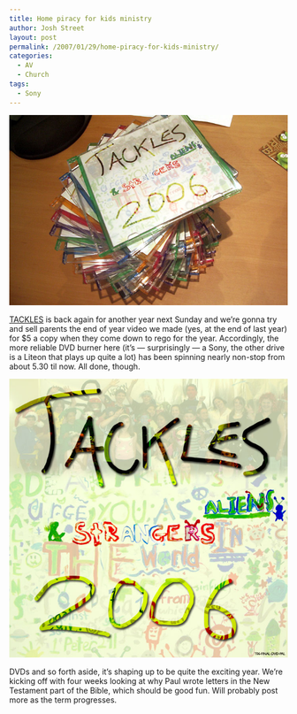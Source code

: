 ```yaml
---
title: Home piracy for kids ministry
author: Josh Street
layout: post
permalink: /2007/01/29/home-piracy-for-kids-ministry/
categories:
  - AV
  - Church
tags:
  - Sony
---
```

![A spiral of freshly cooked Tackles DVDs][1]

[TACKLES][2] is back again for another year next Sunday and we&#8217;re gonna try and sell parents the end of year video we made (yes, at the end of last year) for $5 a copy when they come down to rego for the year. Accordingly, the more reliable DVD burner here (it&#8217;s &#8212; surprisingly &#8212; a Sony, the other drive is a Liteon that plays up quite a lot) has been spinning nearly non-stop from about 5.30 til now. All done, though.

![TACKLES 06 DVD cover][3]

DVDs and so forth aside, it&#8217;s shaping up to be quite the exciting year. We&#8217;re kicking off with four weeks looking at why Paul wrote letters in the New Testament part of the Bible, which should be good fun. Will probably post more as the term progresses.

 [1]: /blog/wp-content/2007/01/tacklesdvds.jpg
 [2]: http://www.matthias.org.au/childrens-ministry
 [3]: /blog/wp-content/2007/01/tacklescover.jpg